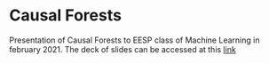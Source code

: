 # Causal Forests

Presentation of Causal Forests to EESP class of Machine Learning in february 2021. The deck of slides can be accessed at this [link](https://rfbressan.github.io/eesp_machine_learning/CausalForest.html#1)
